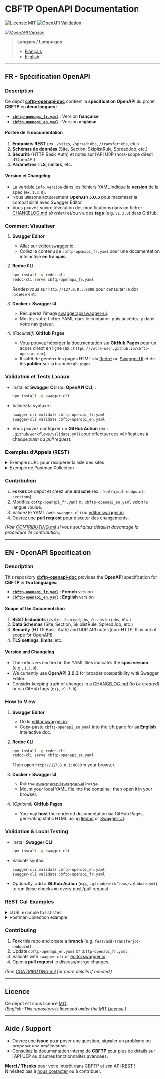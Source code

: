 <!--
 README Bilingue : FR / EN - Amélioré pour GitHub
 Inclut validation, versioning, exemples, liens, etc.
-->

# CBFTP OpenAPI Documentation

[![License: MIT](https://img.shields.io/badge/license-MIT-blue.svg)](./LICENSE)
[![OpenAPI Validation](https://img.shields.io/github/actions/workflow/status/ZarTek-Creole/cbftp-openapi-doc/validate.yml?label=OpenAPI%20Validation)](#) 
<!-- Si vous mettez en place un workflow GitHub Actions "validate.yml" pour Swagger CLI. -->
[![OpenAPI Version](https://img.shields.io/badge/OpenAPI-3.0.3-orange.svg)](#)

> **Langues / Languages** :
> - [Français](#fr)
> - [English](#en)

---

## <a name="fr"></a>FR - Spécification OpenAPI

### Description

Ce dépôt [**cbftp-openapi-doc**](https://github.com/ZarTek-Creole/cbftp-openapi-doc) contient la **spécification OpenAPI** du projet **CBFTP** en **deux langues** :

- **[`cbftp-openapi_fr.yaml`](./cbftp-openapi_fr.yaml)** : Version **française**  
- **[`cbftp-openapi_en.yaml`](./cbftp-openapi_en.yaml)** : Version **anglaise**

#### Portée de la documentation

1. **Endpoints REST** (ex.: `/sites`, `/spreadjobs`, `/transferjobs`, etc.)  
2. **Schémas de données** (Site, Section, SkiplistRule, SpreadJob, etc.)  
3. **Sécurité** (HTTP Basic Auth) et notes sur l’API UDP (hors-scope direct d’OpenAPI)  
4. **Paramètres TLS**, **limites**, etc.

#### Version et Changelog

- La variable `info.version` dans les fichiers YAML indique la **version** de la spec (ex. `1.3.0`).  
- Nous utilisons actuellement **OpenAPI 3.0.3** pour maximiser la compatibilité avec Swagger Editor.  
- Vous pouvez suivre l’évolution des modifications dans un fichier [CHANGELOG.md](./CHANGELOG.md) *(à créer)* et/ou via des **tags** (e.g. `v1.3.0`) dans GitHub.

### Comment Visualiser

1. **Swagger Editor**  
   - Allez sur [editor.swagger.io](https://editor.swagger.io/).  
   - Collez le contenu de `cbftp-openapi_fr.yaml` pour une documentation interactive **en français**.

2. **Redoc CLI**  
   ```bash
   npm install -g redoc-cli
   redoc-cli serve cbftp-openapi_fr.yaml
   ```
   Rendez-vous sur `http://127.0.0.1:8080` pour consulter la doc localement.

3. **Docker + Swagger UI**  
   - Récupérez l’image [swaggerapi/swagger-ui](https://hub.docker.com/r/swaggerapi/swagger-ui).  
   - Montez votre fichier YAML dans le container, puis accédez-y dans votre navigateur.

4. *(Facultatif)* **GitHub Pages**  
   - Vous pouvez héberger la documentation sur **GitHub Pages** pour un accès direct en ligne (ex.: `https://votre-user.github.io/cbftp-openapi-doc`).  
   - Il suffit de générer les pages HTML via [Redoc](https://redocly.com/redoc/) ou [Swagger UI](https://swagger.io/tools/swagger-ui/) et de les **publier** sur la branche `gh-pages`.

### Validation et Tests Locaux

- Installez **Swagger CLI** (ou **OpenAPI CLI**) :
  ```bash
  npm install -g swagger-cli
  ```
- Validez la syntaxe :
  ```bash
  swagger-cli validate cbftp-openapi_fr.yaml
  swagger-cli validate cbftp-openapi_en.yaml
  ```
- Vous pouvez configurer un **GitHub Action** (ex.: `.github/workflows/validate.yml`) pour effectuer ces vérifications à chaque *push* ou *pull request*.

### Exemples d’Appels (REST)

<details>
  <summary>Exemple cURL pour récupérer la liste des sites</summary>

```bash
curl -k -u :bestpass https://localhost:55477/sites
```
</details>

<details>
  <summary>Exemple de Postman Collection</summary>

Vous pouvez importer un fichier `postman_collection.json` contenant divers appels préconfigurés (auth Basic, URLs, etc.). Pensez à inclure **`-k`** ou désactiver la vérification SSL dans Postman (car CBFTP utilise un certificat auto-signé).

</details>

### Contribution

1. **Forkez** ce dépôt et créez une **branche** (ex.: `feat/ajout-endpoint-sections`).  
2. Modifiez `cbftp-openapi_fr.yaml` ou `cbftp-openapi_en.yaml` selon la langue voulue.  
3. Validez le YAML avec `swagger-cli` ou [editor.swagger.io](https://editor.swagger.io/).  
4. Ouvrez une **pull request** pour discuter des changements.  

*(Voir [CONTRIBUTING.md](./CONTRIBUTING.md) si vous souhaitez détailler davantage la procédure de contribution.)*

---

## <a name="en"></a>EN - OpenAPI Specification

### Description

This repository [**cbftp-openapi-doc**](https://github.com/ZarTek-Creole/cbftp-openapi-doc) provides the **OpenAPI** specification for **CBFTP** in **two languages**:

- **[`cbftp-openapi_fr.yaml`](./cbftp-openapi_fr.yaml)** : **French** version  
- **[`cbftp-openapi_en.yaml`](./cbftp-openapi_en.yaml)** : **English** version

#### Scope of the Documentation

1. **REST Endpoints** (`/sites`, `/spreadjobs`, `/transferjobs`, etc.)  
2. **Data Schemas** (Site, Section, SkiplistRule, SpreadJob, etc.)  
3. **Security** (HTTP Basic Auth) and UDP API notes (non-HTTP, thus out of scope for OpenAPI)  
4. **TLS settings**, **limits**, etc.

#### Version and Changelog

- The `info.version` field in the YAML files indicates the **spec version** (e.g., `1.3.0`).  
- We currently use **OpenAPI 3.0.3** for broader compatibility with Swagger Editor.  
- Consider keeping track of changes in a [CHANGELOG.md](./CHANGELOG.md) *(to be created)* or via GitHub tags (e.g., `v1.3.0`).

### How to View

1. **Swagger Editor**  
   - Go to [editor.swagger.io](https://editor.swagger.io/).  
   - Copy-paste `cbftp-openapi_en.yaml` into the left pane for an **English** interactive doc.

2. **Redoc CLI**  
   ```bash
   npm install -g redoc-cli
   redoc-cli serve cbftp-openapi_en.yaml
   ```
   Then open `http://127.0.0.1:8080` in your browser.

3. **Docker + Swagger UI**  
   - Pull the [swaggerapi/swagger-ui](https://hub.docker.com/r/swaggerapi/swagger-ui) image.  
   - Mount your local YAML file into the container, then open it in your browser.

4. *(Optional)* **GitHub Pages**  
   - You may **host** the rendered documentation via GitHub Pages, generating static HTML using [Redoc](https://redocly.com/redoc/) or [Swagger UI](https://swagger.io/tools/swagger-ui/).

### Validation & Local Testing

- Install **Swagger CLI**:
  ```bash
  npm install -g swagger-cli
  ```
- Validate syntax:
  ```bash
  swagger-cli validate cbftp-openapi_en.yaml
  swagger-cli validate cbftp-openapi_fr.yaml
  ```
- Optionally, add a **GitHub Action** (e.g., `.github/workflows/validate.yml`) to run these checks on every push/pull request.

### REST Call Examples

<details>
  <summary>cURL example to list sites</summary>

```bash
curl -k -u :bestpass https://localhost:55477/sites
```
</details>

<details>
  <summary>Postman Collection example</summary>

You can import a `postman_collection.json` file with preconfigured requests (Basic auth, URLs, etc.). Remember to disable SSL certificate verification in Postman if using a self-signed certificate.

</details>

### Contributing

1. **Fork** this repo and create a **branch** (e.g. `feat/add-transferjob-endpoint`).  
2. Update `cbftp-openapi_en.yaml` or `cbftp-openapi_fr.yaml`.  
3. Validate with `swagger-cli` or [editor.swagger.io](https://editor.swagger.io/).  
4. Open a **pull request** to discuss/merge changes.

*(See [CONTRIBUTING.md](./CONTRIBUTING.md) for more details if needed.)*

---

## Licence

Ce dépôt est sous licence [MIT](./LICENSE).  
*(English: This repository is licensed under the [MIT License](./LICENSE).)*

---

## Aide / Support

- Ouvrez une **issue** pour poser une question, signaler un problème ou proposer une amélioration.
- Consultez la documentation interne de **CBFTP** pour plus de détails sur l’API UDP ou d’autres fonctionnalités avancées.

**Merci / Thanks** pour votre intérêt dans CBFTP et son API REST !  
N’hésitez pas à [nous contacter](../../issues) ou à contribuer. 
